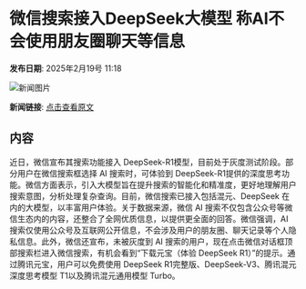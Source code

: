 # 微信搜索接入DeepSeek大模型 称AI不会使用朋友圈聊天等信息

**发布日期**: 2025年2月19号 11:18

![新闻图片](https://pic.chinaz.com/picmap/202301111159418279_0.jpg)

**新闻链接**: [点击查看原文](https://www.aibase.com/zh/news/15510)

## 内容

近日，微信宣布其搜索功能接入 DeepSeek-R1模型，目前处于灰度测试阶段。部分用户在微信搜索框选择 AI 搜索时，可体验到 DeepSeek-R1提供的深度思考功能。微信方面表示，引入大模型旨在提升搜索的智能化和精准度，更好地理解用户搜索意图，分析处理复杂查询。目前，微信搜索已接入包括混元、DeepSeek 在内的大模型，以丰富用户体验。关于数据来源，微信 AI 搜索不仅包含公众号等微信生态内的内容，还整合了全网优质信息，以提供更全面的回答。微信强调，AI 搜索仅使用公众号及互联网公开信息，不会涉及用户的朋友圈、聊天记录等个人隐私信息。此外，微信还宣布，未被灰度到 AI 搜索的用户，现在点击微信对话框顶部搜索栏进入微信搜索，有机会看到“下载元宝（体验 DeepSeek R1）”的提示。通过腾讯元宝，用户可以免费使用 DeepSeek R1完整版、DeepSeek-V3、腾讯混元深度思考模型 T1以及腾讯混元通用模型 Turbo。
